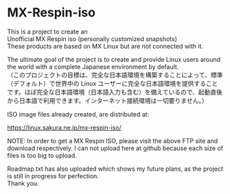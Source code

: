 # MX-Respin-iso
This is a project to create an<br>
Unofficial MX Respin iso (personally customized snapshots)<br>
These products are based on MX Linux but are not connected with it.
 
The ultimate goal of the project is to create and provide Linux users around the world with a complete Japanese environment by default.<br>
（このプロジェクトの目標は、完全な日本語環境を構築することによって、標準（デフォルト）で世界中の Linux ユーザーに完全な日本語環境を提供することです。ほぼ完全な日本語環境（日本語入力も含む）を備えているので、起動直後から日本語で利用できます。インターネット接続環境は一切要りません。）

ISO image files already created, are distributed at:

https://linux.sakura.ne.jp/mx-respin-iso/

NOTE: In order to get a MX Respin ISO, please visit the above FTP site and download respectively. I can not upload here at github because each size of files is too big to upload.

Roadmap.txt has also uploaded which shows my future plans, as the project is still in progress for perfection.<br>
Thank you.
